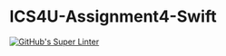 # ICS4U-Assignment4-Swift
[![GitHub's Super Linter](https://github.com/Jenoe-Balote/ICS4U-Assignment4-Swift/workflows/GitHub's%20Super%20Linter/badge.svg)](https://github.com/Jenoe-Balote/ICS4U-Assignment4-Swift/actions)

